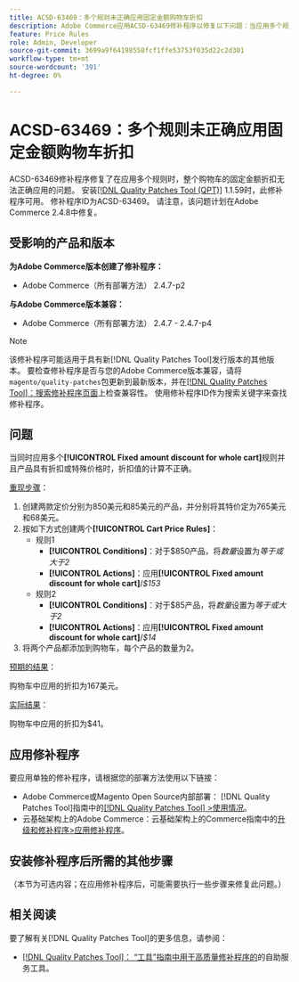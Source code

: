 ```yaml
---
title: ACSD-63469：多个规则未正确应用固定金额购物车折扣
description: Adobe Commerce应用ACSD-63469修补程序以修复以下问题：当应用多个规则时，无法正确应用整个购物车的固定金额折扣。
feature: Price Rules
role: Admin, Developer
source-git-commit: 3699a9f64198558fcf1ffe53753f035d22c2d301
workflow-type: tm+mt
source-wordcount: '391'
ht-degree: 0%

---
```



# ACSD-63469：多个规则未正确应用固定金额购物车折扣

ACSD-63469修补程序修复了在应用多个规则时，整个购物车的固定金额折扣无法正确应用的问题。 安装[[!DNL Quality Patches Tool (QPT)]](/help/tools/quality-patches-tool/quality-patches-tool-to-self-serve-quality-patches.md) 1.1.59时，此修补程序可用。 修补程序ID为ACSD-63469。 请注意，该问题计划在Adobe Commerce 2.4.8中修复。

## 受影响的产品和版本

**为Adobe Commerce版本创建了修补程序：**

* Adobe Commerce（所有部署方法） 2.4.7-p2

**与Adobe Commerce版本兼容：**

* Adobe Commerce（所有部署方法） 2.4.7 - 2.4.7-p4

>[!NOTE]
>
>该修补程序可能适用于具有新[!DNL Quality Patches Tool]发行版本的其他版本。 要检查修补程序是否与您的Adobe Commerce版本兼容，请将`magento/quality-patches`包更新到最新版本，并在[[!DNL Quality Patches Tool]：搜索修补程序页面](https://experienceleague.adobe.com/tools/commerce-quality-patches/index.html)上检查兼容性。 使用修补程序ID作为搜索关键字来查找修补程序。

## 问题

当同时应用多个&#x200B;**[!UICONTROL Fixed amount discount for whole cart]**&#x200B;规则并且产品具有折扣或特殊价格时，折扣值的计算不正确。

<u>重现步骤</u>：

1. 创建两款定价分别为850美元和85美元的产品，并分别将其特价定为765美元和68美元。
1. 按如下方式创建两个&#x200B;**[!UICONTROL Cart Price Rules]**：
   * 规则1
      * **[!UICONTROL Conditions]**：对于$850产品，将&#x200B;*数量*&#x200B;设置为&#x200B;*等于或大于2*
      * **[!UICONTROL Actions]**：应用&#x200B;**[!UICONTROL Fixed amount discount for whole cart]**/*$153*
   * 规则2
      * **[!UICONTROL Conditions]**：对于$85产品，将&#x200B;*数量*&#x200B;设置为&#x200B;*等于或大于2*
      * **[!UICONTROL Actions]**：应用&#x200B;**[!UICONTROL Fixed amount discount for whole cart]**/*$14*
1. 将两个产品都添加到购物车，每个产品的数量为2。

<u>预期的结果</u>：

购物车中应用的折扣为167美元。

<u>实际结果</u>：

购物车中应用的折扣为$41。

## 应用修补程序

要应用单独的修补程序，请根据您的部署方法使用以下链接：

* Adobe Commerce或Magento Open Source内部部署： [!DNL Quality Patches Tool]指南中的[[!DNL Quality Patches Tool] >使用情况](/help/tools/quality-patches-tool/usage.md)。
* 云基础架构上的Adobe Commerce：云基础架构上的Commerce指南中的[升级和修补程序>应用修补程序](https://experienceleague.adobe.com/docs/commerce-cloud-service/user-guide/develop/upgrade/apply-patches.html)。

## 安装修补程序后所需的其他步骤

（本节为可选内容；在应用修补程序后，可能需要执行一些步骤来修复此问题。） 

## 相关阅读

要了解有关[!DNL Quality Patches Tool]的更多信息，请参阅：

* [[!DNL Quality Patches Tool]： “工具”指南中用于高质量修补程序的](/help/tools/quality-patches-tool/quality-patches-tool-to-self-serve-quality-patches.md)的自助服务工具。

